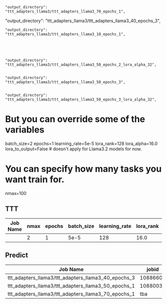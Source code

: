 
    "output_directory": "ttt_adapters_llama3/ttt_adapters_llama3_70_epochs_1",

"output_directory": "ttt_adapters_llama3/ttt_adapters_llama3_40_epochs_3",




    "output_directory": "ttt_adapters_llama3/ttt_adapters_llama3_10_epochs_1",





    "output_directory": "ttt_adapters_llama3/ttt_adapters_llama3_50_epochs_2_lora_alpha_32",


    "output_directory": "ttt_adapters_llama3/ttt_adapters_llama3_50_epochs_3",


    "output_directory": "ttt_adapters_llama3/ttt_adapters_llama3_50_epochs_3_lora_alpha_32",


# But you can override some of the variables
batch_size=2
epochs=1
learning_rate=5e-5
lora_rank=128
lora_alpha=16.0
lora_to_output=False # doesn't apply for Llama3.2 models for now.
# You can specify how many tasks you want train for.

nmax=100



## TTT
| Job Name | nmax | epochs | batch_size | learning_rate | lora_rank | lora_alpha | lora_to_output | done |
| -------- | ---- | ------ | ---------- | ------------- | --------- | ---------- | -------------- | ---- |
|          | 2    | 1      | 5e-5       | 128           | 16.0      | False      | 100            |      |




## Predict

| Job Name                                            | jobid    | nmax | epochs | batch_size | learning_rate | lora_rank | lora_alpha | lora_to_output | done    |
| --------------------------------------------------- | -------- | ---- | ------ | ---------- | ------------- | --------- | ---------- | -------------- | ------- |
| ttt_adapters_llama3/ttt_adapters_llama3_40_epochs_3 | 10886601 | 40   | 3      | 2          | 5e-5          | 128       | 16.0       | False          | ongoing |
| ttt_adapters_llama3/ttt_adapters_llama3_50_epochs_1 | 10880037 | 50   | 1      | 2          | 5e-5          | 128       | 16.0       | False          | done    |
| ttt_adapters_llama3/ttt_adapters_llama3_70_epochs_1 | tba      | 70   | 1      | 2          | 5e-5          | 128       | 16.0       | False          | ongoing |



